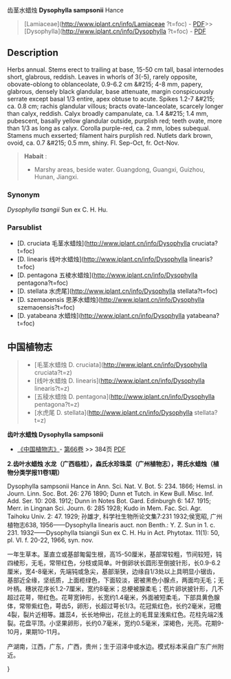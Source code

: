 齿茎水蜡烛 **Dysophylla sampsonii** Hance

> [Lamiaceae](http://www.iplant.cn/info/Lamiaceae ?t=foc) - [PDF](http://iplant.cn/foc/pdf/Lamiaceae.pdf)>>[Dysophylla](http://www.iplant.cn/info/Dysophylla ?t=foc) - [PDF](http://www.iplant.cn/foc/pdf/Dysophylla.pdf)

## Description

Herbs annual. Stems erect to trailing at base, 15-50 cm tall, basal internodes short, glabrous, reddish. Leaves in whorls of 3(-5), rarely opposite, obovate-oblong to oblanceolate, 0.9-6.2 cm &amp;#215; 4-8 mm, papery, glabrous, densely black glandular, base attenuate, margin conspicuously serrate except basal 1/3 entire, apex obtuse to acute. Spikes 1.2-7 &amp;#215; ca. 0.8 cm; rachis glandular villous; bracts ovate-lanceolate, scarcely longer than calyx, reddish. Calyx broadly campanulate, ca. 1.4 &amp;#215; 1.4 mm, pubescent, basally yellow glandular outside, purplish red; teeth ovate, more than 1/3 as long as calyx. Corolla purple-red, ca. 2 mm, lobes subequal. Stamens much exserted; filament hairs purplish red. Nutlets dark brown, ovoid, ca. 0.7 &amp;#215; 0.5 mm, shiny. Fl. Sep-Oct, fr. Oct-Nov.

> **Habait** : 
>* Marshy areas, beside water. Guangdong, Guangxi, Guizhou, Hunan, Jiangxi.

### Synonym
*Dysophylla tsangii* Sun ex C. H. Hu.

### Parsublist

* [D.  cruciata  毛茎水蜡烛](http://www.iplant.cn/info/Dysophylla cruciata?t=foc)
* [D.  linearis  线叶水蜡烛](http://www.iplant.cn/info/Dysophylla linearis?t=foc)
* [D.  pentagona  五棱水蜡烛](http://www.iplant.cn/info/Dysophylla pentagona?t=foc)
* [D.  stellata  水虎尾](http://www.iplant.cn/info/Dysophylla stellata?t=foc)
* [D.  szemaoensis  思茅水蜡烛](http://www.iplant.cn/info/Dysophylla szemaoensis?t=foc)
* [D.  yatabeana  水蜡烛](http://www.iplant.cn/info/Dysophylla yatabeana?t=foc)

## 中国植物志

> * [毛茎水蜡烛  D.  cruciata](http://www.iplant.cn/info/Dysophylla cruciata?t=z)
> * [线叶水蜡烛  D.  linearis](http://www.iplant.cn/info/Dysophylla linearis?t=z)
> * [五稜水蜡烛  D.  pentagona](http://www.iplant.cn/info/Dysophylla pentagona?t=z)
> * [水虎尾  D.  stellata](http://www.iplant.cn/info/Dysophylla stellata?t=z)

**齿叶水蜡烛 Dysophylla sampsonii**

* [《中国植物志》](http://www.iplant.cn/frps)- [第66卷](http://www.iplant.cn/frps/vol/66) >> 384页 [PDF](http://www.iplant.cn/frps/pdf/66/384a.PDF)

**2.齿叶水蜡烛 水龙（广西临桂），森氏水珍珠菜（广州植物志），蒋氏水蜡烛（植物分类学报11卷1期）**

Dysophylla sampsonii Hance in Ann. Sci. Nat. V. Bot. 5: 234. 1866; Hemsl. in Journ. Linn. Soc. Bot. 26: 276 1890; Dunn et Tutch. in Kew Bull. Misc. Inf. Add. Ser. 10: 208. 1912; Dunn in Notes Bot. Gard. Edinburgh 6: 147. 1915; Merr. in Lingnan Sci. Journ. 6: 285 1928; Kudo in Mem. Fac. Sci. Agr. Taihoku Univ. 2: 47. 1929; 孙雄才, 科学社生物所论文集7:231 1932;侯宽昭, 广州植物志638, 1956——Dysophylla linearis auct. non Benth.: Y. Z. Sun in 1. c. 231. 1932——Dysophylla tsiangii Sun ex C. H. Hu in Act. Phytotax. 11(1): 50, pl. VI. f. 20-22, 1966, syn. nov.

一年生草本。茎直立或基部匍匐生根，高15-50厘米，基部常较粗，节间较短，钝四棱形，无毛，常带红色，分枝或简单。叶倒卵状长圆形至倒披针形，长0.9-6.2厘米，宽4-8毫米，先端钝或急尖，基部渐狭，边缘自1/3处以上具明显小锯齿，基部近全缘，坚纸质，上面榄绿色，下面较淡，密被黑色小腺点，两面均无毛；无叶柄。穗状花序长1.2-7厘米，宽约8毫米；总梗被腺柔毛；苞片卵状披针形，几不超过花萼，带红色。花萼宽钟形，长宽约1.4毫米，外面被短柔毛，下部具黄色腺体，常带紫红色，萼齿5，卵形，长超过萼长1/3。花冠紫红色，长约2毫米，冠檐4裂，裂片近相等。雄蕊4，长长地伸出，花丝上的毛茸呈浅紫红色。花柱先端2浅裂。花盘平顶。小坚果卵形，长约0.7毫米，宽约0.5毫米，深褐色，光亮。花期9-10月，果期10-11月。

产湖南，江西，广东，广西，贵州；生于沼泽中或水边。模式标本采自广东广州附近。

}